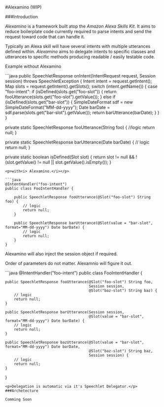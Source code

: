 #Alexamino (WIP)

###Introduction
<p><i>Alexamino</i> is a framework built atop the <i>Amazon Alexa Skills Kit</i>. It aims to reduce boilerplate code currently required to parse intents and send the request toward code that can handle it.</p>
<p>Typically an Alexa skill will have several intents with multiple utterances defined within. <i>Alexamino</i> aims to delegate intents to specific classes and utterances to specific methods producing readable / easily testable code. 
</p>
<p>Example without Alexamino</p>
```java
public SpeechletResponse onIntent(IntentRequest request, Session session) throws SpeechletException {
    Intent intent = request.getIntent();
    Map<String, Slot> slots = request.getIntent().getSlots();
    switch (intent.getName()) {
        case "foo-intent":
            if (isDefined(slots.get("foo-slot")) {
                return fooUtterance(slots.get("foo-slot").getValue());
            } else if (isDefined(slots.get("bar-slot")) {
                SimpleDateFormat sdf = new SimpleDateFormat("MM-dd-yyyy");
                Date barDate = sdf.parse(slots.get("bar-slot").getValue());
                return barUtterance(barDate);
            }
     }
}

private static SpeechletResponse fooUtterance(String foo) {
    //logic
    return null;
}

private static SpeechletResponse barUtterance(Date barDate) {
    // logic
    return null;
}

private static boolean isDefined(Slot slot) {
    return slot != null && !(slot.getValue() != null || slot.getValue().isEmpty());
}
```
<p>with<i> Alexamino.</i></p>

```java
@IntentHandler("foo-intent")
public class FooIntentHandler {
    
    public SpeechletResponse fooUtterance(@Slot("foo-slot") String foo) {
        // logic
        return null;
    }
    
    public SpeechletResponse barUtterance(@Slot(value = "bar-slot", format="MM-dd-yyyy") Date barDate) {
        // logic
        return null;
    }
}
```
<p>Alexamino will also inject the session object if required.</p>
<p>Order of parameters do not matter. Alexamnio will figure it out.</p>
```java
@IntentHandler("foo-intent")
public class FooIntentHandler {
    
    public SpeechletResponse fooUtterance(@Slot("foo-slot") String foo, 
                                          Session session, 
                                          @Slot("baz-slot") String baz) {
        // logic
        return null;
    }
    
    public SpeechletResponse barUtterance(Session session,
                                          @Slot(value = "bar-slot", format="MM-dd-yyyy") Date barDate) {
        // logic
        return null;
    }
    
    public SpeechletResponse bazUtterance(@Slot(value = "bar-slot", format="MM-dd-yyyy") Date barDate,
                                          @Slot("baz-slot") String baz,
                                          Session session) {
        // logic
        return null;
    }
}
```
<p>Delegation is automatic via it's Speechlet Delegator.</p>
###Archetecture

Comming Soon

